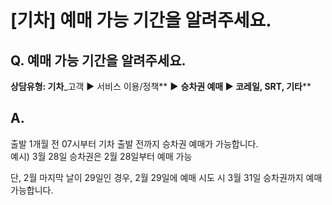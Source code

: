 # [기차] 예매 가능 기간을 알려주세요.

**Q. 예매 가능 기간을 알려주세요.**
-----------------------

**상담유형: 기차**\_고객 ▶ 서비스 이용/정책** **▶** **승차권 예매 ▶ 코레일, SRT, 기타****

**A.**
------

출발 1개월 전 07시부터 기차 출발 전까지 승차권 예매가 가능합니다.   
예시) 3월 28일 승차권은 2월 28일부터 예매 가능  
  
단, 2월 마지막 날이 29일인 경우, 2월 29일에 예매 시도 시 3월 31일 승차권까지 예매 가능합니다.